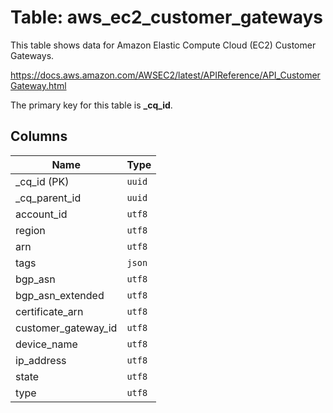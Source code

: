 # Table: aws_ec2_customer_gateways

This table shows data for Amazon Elastic Compute Cloud (EC2) Customer Gateways.

https://docs.aws.amazon.com/AWSEC2/latest/APIReference/API_CustomerGateway.html

The primary key for this table is **_cq_id**.

## Columns

| Name          | Type          |
| ------------- | ------------- |
|_cq_id (PK)|`uuid`|
|_cq_parent_id|`uuid`|
|account_id|`utf8`|
|region|`utf8`|
|arn|`utf8`|
|tags|`json`|
|bgp_asn|`utf8`|
|bgp_asn_extended|`utf8`|
|certificate_arn|`utf8`|
|customer_gateway_id|`utf8`|
|device_name|`utf8`|
|ip_address|`utf8`|
|state|`utf8`|
|type|`utf8`|